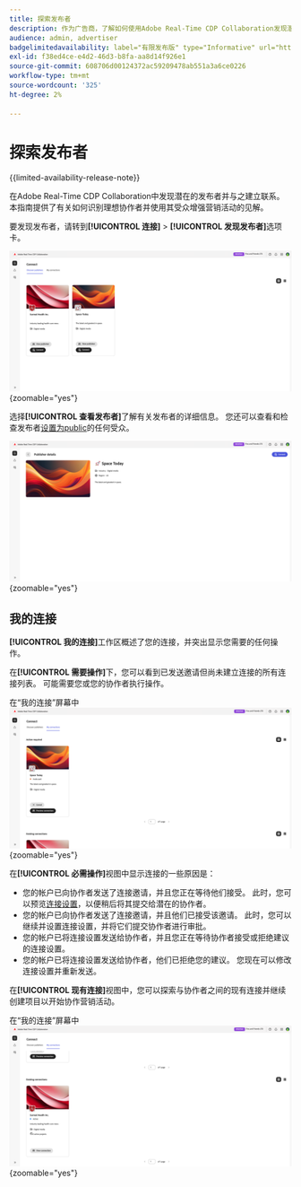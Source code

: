 ```yaml
---
title: 探索发布者
description: 作为广告商，了解如何使用Adobe Real-Time CDP Collaboration发现潜在的出版商以进行协作
audience: admin, advertiser
badgelimitedavailability: label="有限发布版" type="Informative" url="https://helpx.adobe.com/cn/legal/product-descriptions/real-time-customer-data-platform-collaboration.html newtab=true"
exl-id: f38ed4ce-e4d2-46d3-b8fa-aa8d14f926e1
source-git-commit: 608706d00124372ac59209478ab551a3a6ce0226
workflow-type: tm+mt
source-wordcount: '325'
ht-degree: 2%

---
```


# 探索发布者

{{limited-availability-release-note}}

在Adobe Real-Time CDP Collaboration中发现潜在的发布者并与之建立联系。 本指南提供了有关如何识别理想协作者并使用其受众增强营销活动的见解。

要发现发布者，请转到&#x200B;**[!UICONTROL 连接]** > **[!UICONTROL 发现发布者]**&#x200B;选项卡。

![Connect工作区中的Discover发布器仪表板。](/help/assets/connect/discover-publishers/discover-publishers-overview.png){zoomable="yes"}

选择&#x200B;**[!UICONTROL 查看发布者]**&#x200B;了解有关发布者的详细信息。 您还可以查看和检查发布者[设置为public](/help/guide/setup/onboard-audiences.md#metadata-visibility)的任何受众。

![单个发布者的详细信息](/help/assets/connect/discover-publishers/view-publisher-profile.png){zoomable="yes"}

## 我的连接

**[!UICONTROL 我的连接]**&#x200B;工作区概述了您的连接，并突出显示您需要的任何操作。

在&#x200B;**[!UICONTROL 需要操作]**&#x200B;下，您可以看到已发送邀请但尚未建立连接的所有连接列表。 可能需要您或您的协作者执行操作。

在“我的连接”屏幕中![需要执行操作的视图](/help/assets/connect/discover-publishers/action-required-view.png){zoomable="yes"}

在&#x200B;**[!UICONTROL 必需操作]**&#x200B;视图中显示连接的一些原因是：

* 您的帐户已向协作者发送了连接邀请，并且您正在等待他们接受。 此时，您可以预览[连接设置](/help/guide/glossary.md#connection-settings)，以便稍后将其提交给潜在的协作者。
* 您的帐户已向协作者发送了连接邀请，并且他们已接受该邀请。 此时，您可以继续并设置连接设置，并将它们提交协作者进行审批。
* 您的帐户已将连接设置发送给协作者，并且您正在等待协作者接受或拒绝建议的连接设置。
* 您的帐户已将连接设置发送给协作者，他们已拒绝您的建议。 您现在可以修改连接设置并重新发送。

在&#x200B;**[!UICONTROL 现有连接]**&#x200B;视图中，您可以探索与协作者之间的现有连接并继续创建项目以开始协作营销活动。

在“我的连接”屏幕中![现有连接视图](/help/assets/connect/discover-publishers/existing-connections-view.png){zoomable="yes"}
